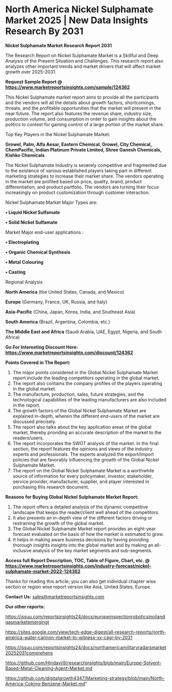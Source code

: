 # North America Nickel Sulphamate Market 2025 | New Data Insights Research By 2031

<strong>Nickel Sulphamate Market Research Report 2031</strong>

The Research Report on Nickel Sulphamate Market is a Skillful and Deep Analysis of the Present Situation and Challenges. This research report also analyzes other important trends and market drivers that will affect market growth over 2025-2031.

<strong>Request Sample Report @ <a href=https://www.marketreportsinsights.com/sample/124362>https://www.marketreportsinsights.com/sample/124362</a></strong>

This Nickel Sulphamate market report aims to provide all the participants and the vendors will all the details about growth factors, shortcomings, threats, and the profitable opportunities that the market will present in the near future. The report also features the revenue share, industry size, production volume, and consumption in order to gain insights about the politics to contest for gaining control of a large portion of the market share.

Top Key Players in the Nickel Sulphamate Market:

<strong>Growel, Palm, Alfa Aesar, Eastern Chemical, Growel, City Chemical, ChemPacific, Indian Platinum Private Limited, Shree Ganesh Chemicals, Kishko Chemicals</strong>

The Nickel Sulphamate Industry is severely competitive and fragmented due to the existence of various established players taking part in different marketing strategies to increase their market share. The vendors operating in the market are profiled based on price, quality, brand, product differentiation, and product portfolio. The vendors are turning their focus increasingly on product customization through customer interaction.

Nickel Sulphamate Market Major Types are:

<strong>• Liquid Nickel Sulfamate

• Solid Nickel Sulfamate</strong>

Market Major end-user applications :

<strong>• Electroplating

• Organic Chemical Synthesis

• Metal Colouring

• Casting</strong>

Regional Analysis

</u><strong><b>North America</b></strong> (the United States, Canada, and Mexico)

<strong><b>Europe </b></strong>(Germany, France, UK, Russia, and Italy)

<strong><b>Asia-Pacific</b></strong> (China, Japan, Korea, India, and Southeast Asia)

<strong><b>South America</b></strong> (Brazil, Argentina, Colombia, etc.)

<strong><b>The Middle East and Africa</b></strong> (Saudi Arabia, UAE, Egypt, Nigeria, and South Africa)

<strong>Go For Interesting Discount Here: <a href=https://www.marketreportsinsights.com/discount/124362>https://www.marketreportsinsights.com/discount/124362</a></strong>

<strong>Points Covered in The Report:</strong>
<ol>
  <li>The major points considered in the Global Nickel Sulphamate Market report include the leading competitors operating in the global market.</li>
  <li>The report also contains the company profiles of the players operating in the global market.</li>
  <li>The manufacture, production, sales, future strategies, and the technological capabilities of the leading manufacturers are also included in the report.</li>
  <li>The growth factors of the Global Nickel Sulphamate Market are explained in-depth, wherein the different end-users of the market are discussed precisely.</li>
  <li>The report also talks about the key application areas of the global market, thereby providing an accurate description of the market to the readers/users.</li>
  <li>The report incorporates the SWOT analysis of the market. In the final section, the report features the opinions and views of the industry experts and professionals. The experts analyzed the export/import policies that are favorably influencing the growth of the Global Nickel Sulphamate Market.</li>
  <li>The report on the Global Nickel Sulphamate Market is a worthwhile source of information for every policymaker, investor, stakeholder, service provider, manufacturer, supplier, and player interested in purchasing this research document.</li>
</ol>
<strong>Reasons for Buying Global Nickel Sulphamate Market Report:</strong>

<ol>
  <li>The report offers a detailed analysis of the dynamic competitive landscape that keeps the reader/client well ahead of the competitors.</li>
  <li>It also presents an in-depth view of the different factors driving or restraining the growth of the global market.</li>
  <li>The Global Nickel Sulphamate Market report provides an eight-year forecast evaluated on the basis of how the market is estimated to grow.</li>
  <li>It helps in making aware business decisions by having providing thorough insights insights into the global market and by making an all-inclusive analysis of the key market segments and sub-segments.</li>
</ol>
<strong>Access full Report Description, TOC, Table of Figure, Chart, etc. @ <a href=https://www.marketreportsinsights.com/industry-forecast/nickel-sulphamate-market-2022-124362>https://www.marketreportsinsights.com/industry-forecast/nickel-sulphamate-market-2022-124362</a></strong>


Thanks for reading this article; you can also get individual chapter wise section or region wise report version like Asia, United States, Europe.

<strong>Contact Us:</strong>
sales@marketreportsinsights.com

<strong>Our other reports:</strong>

<a href=https://issuu.com/reportsinsights24/docs/europeinspectionroboticsinoilandgasmarketemergingt>https://issuu.com/reportsinsights24/docs/europeinspectionroboticsinoilandgasmarketemergingt</a>

<a href=https://sites.google.com/view/tech-edge-digest/all-research-reports/north-america-water-cannon-market-to-witness-xx-cagr-by-2031>https://sites.google.com/view/tech-edge-digest/all-research-reports/north-america-water-cannon-market-to-witness-xx-cagr-by-2031</a>

<a href=https://issuu.com/reportsinsights24/docs/northamericamilitaryradarsmarket20252031comprehens>https://issuu.com/reportsinsights24/docs/northamericamilitaryradarsmarket20252031comprehens</a>

<a href=https://github.com/Hindavii9/researchinsights/blob/main/Europe-Solvent-Based-Metal-Cleaning-Agent-Market.md>https://github.com/Hindavii9/researchinsights/blob/main/Europe-Solvent-Based-Metal-Cleaning-Agent-Market.md</a>

<a href=https://github.com/digitalgrowth4347/Marketing-strategy/blob/main/North-America-Coking-Benzene-Market.md>https://github.com/digitalgrowth4347/Marketing-strategy/blob/main/North-America-Coking-Benzene-Market.md</a>"
